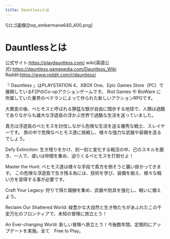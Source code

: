 ```yaml
---
title: Dauntlessとは
---
```

![ロゴ画像][top_embermane640_400.png]

# Dauntlessとは

公式サイト:https://playdauntless.com/
wiki(英語公式):https://dauntless.gamepedia.com/Dauntless_Wiki
Raddit:https://www.reddit.com/r/dauntless/

『 Dauntless 』はPLAYSTATION 4、XBOX One、Epic Games Store（PC）で展開しているF2PのCo-opアクションゲームです。
Riot Games や BioWare に所属していた業界のベテランによって作られた新しいアクションRPGです。

大異変の後、ベヒモスと呼ばれる獰猛な獣が自由に闊歩する地球で、人類は過酷でありながらも雄大な浮遊島の浮かぶ世界で過酷な生活を送っていました。

貴方は浮遊島のベヒモスを討伐しながら危険な生活を送る優秀な戦士、スレイヤーです。
旅の中で危険なベヒモス達に挑戦し、様々な強力な武器や装備を造るでしょう。

Defy Extinction: 
生き残りをかけ、刻一刻と変化する戦況の中、己のスキルを磨き、一人で、或いは仲間を集め、迫りくるベヒモスを打倒せよ！

Master the Hunt:
ベヒモス達は様々な手段で貴方を倒そうと襲い掛かってきます。
この危険な浮遊島で生き残る為には、技術を学び、装備を揃え、様々な戦い方を習得する事が必要です。

Craft Your Legacy:
狩りで得た報酬を集め、武器や防具を強化し、戦いに備えよう。

Reclaim Our Shattered World:
緑豊かな大自然と生き物たちがあふれたこの千変万化のフロンティアで、未知の冒険に旅立とう！

An Ever-changing World: 
新しい冒険へ旅立とう！今後数年間、定期的にアップデートを実施。全て　Free to Play。
